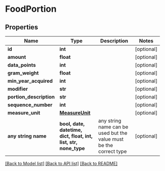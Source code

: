 # FoodPortion


## Properties
Name | Type | Description | Notes
------------ | ------------- | ------------- | -------------
**id** | **int** |  | [optional] 
**amount** | **float** |  | [optional] 
**data_points** | **int** |  | [optional] 
**gram_weight** | **float** |  | [optional] 
**min_year_acquired** | **int** |  | [optional] 
**modifier** | **str** |  | [optional] 
**portion_description** | **str** |  | [optional] 
**sequence_number** | **int** |  | [optional] 
**measure_unit** | [**MeasureUnit**](MeasureUnit.md) |  | [optional] 
**any string name** | **bool, date, datetime, dict, float, int, list, str, none_type** | any string name can be used but the value must be the correct type | [optional]

[[Back to Model list]](../README.md#documentation-for-models) [[Back to API list]](../README.md#documentation-for-api-endpoints) [[Back to README]](../README.md)


